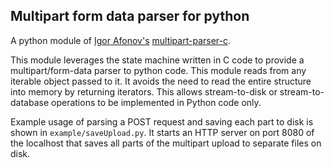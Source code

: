 ## Multipart form data parser for python

A python module of [Igor Afonov's](http://iafonov.github.com) [multipart-parser-c](https://github.com/iafonov/multipart-parser-c).

This module leverages the state machine written in C 
code to provide a multipart/form-data parser to python code. 
This module reads from any iterable object passed to it. It avoids the 
need to read the entire structure into memory by returning iterators.
This allows stream-to-disk or stream-to-database operations to be
implemented in Python code only.

Example usage of parsing a POST request and saving
each part to disk is shown in `example/saveUpload.py`. It starts
an HTTP server on port 8080 of the localhost that saves all parts of the
multipart upload to separate files on disk.

				
